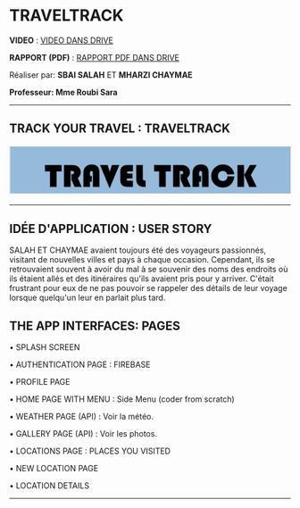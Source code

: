 # TRAVELTRACK

**VIDEO** : [VIDEO DANS DRIVE](https://drive.google.com/file/d/18L-WaFx6CihSoUUwodT6ouwGX8pBVQaa/view?usp=sharing)

**RAPPORT (PDF)** : [RAPPORT PDF DANS DRIVE](https://drive.google.com/file/d/1YV9g1W3kUpY5424eq2rFr7IkCpd8Sd2B/view?usp=sharing)


Réaliser par:  **SBAI SALAH** ET	**MHARZI CHAYMAE**

**Professeur:  Mme Roubi Sara**

---
## TRACK YOUR TRAVEL : TRAVELTRACK
![](https://github.com/ChaymaeMharzi/TRAVELTRACK/blob/main/resources/headerPNG.PNG)

---

## IDÉE D'APPLICATION : USER STORY 

SALAH ET CHAYMAE avaient toujours été des voyageurs passionnés, visitant de nouvelles villes et pays à chaque occasion. Cependant, ils se retrouvaient souvent à avoir du mal à se souvenir des noms des endroits où ils étaient allés et des itinéraires qu'ils avaient pris pour y arriver. C'était frustrant pour eux de ne pas pouvoir se rappeler des détails de leur voyage lorsque quelqu'un leur en parlait plus tard.


## THE APP INTERFACES: PAGES

•	SPLASH SCREEN 

•	AUTHENTICATION PAGE : FIREBASE

•	PROFILE PAGE

•	HOME PAGE WITH MENU : Side Menu (coder from scratch)

•	WEATHER PAGE (API) : Voir la météo.

•	GALLERY PAGE (API) : Voir les photos.

•	LOCATIONS PAGE : PLACES YOU VISITED

•	NEW LOCATION PAGE

•	LOCATION DETAILS

---



